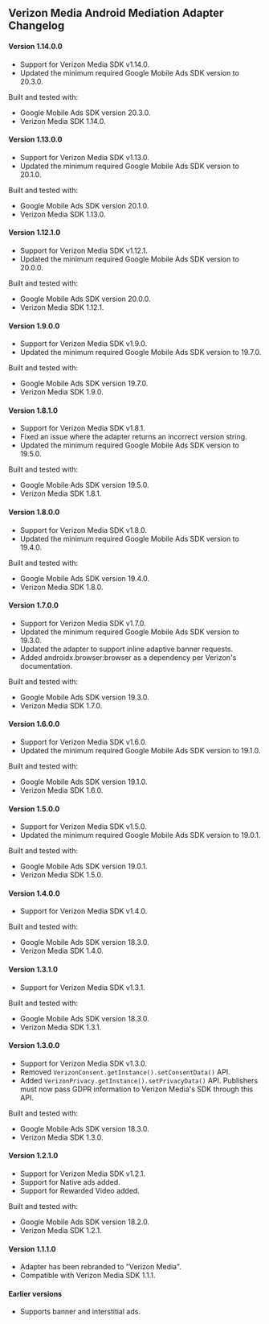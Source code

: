 ## Verizon Media Android Mediation Adapter Changelog

#### Version 1.14.0.0
- Support for Verizon Media SDK v1.14.0.
- Updated the minimum required Google Mobile Ads SDK version to 20.3.0.

Built and tested with:
- Google Mobile Ads SDK version 20.3.0.
- Verizon Media SDK 1.14.0.

#### Version 1.13.0.0
- Support for Verizon Media SDK v1.13.0.
- Updated the minimum required Google Mobile Ads SDK version to 20.1.0.

Built and tested with:
- Google Mobile Ads SDK version 20.1.0.
- Verizon Media SDK 1.13.0.

#### Version 1.12.1.0
- Support for Verizon Media SDK v1.12.1.
- Updated the minimum required Google Mobile Ads SDK version to 20.0.0.

Built and tested with:
- Google Mobile Ads SDK version 20.0.0.
- Verizon Media SDK 1.12.1.

#### Version 1.9.0.0
- Support for Verizon Media SDK v1.9.0.
- Updated the minimum required Google Mobile Ads SDK version to 19.7.0.

Built and tested with:
- Google Mobile Ads SDK version 19.7.0.
- Verizon Media SDK 1.9.0.

#### Version 1.8.1.0
- Support for Verizon Media SDK v1.8.1.
- Fixed an issue where the adapter returns an incorrect version string.
- Updated the minimum required Google Mobile Ads SDK version to 19.5.0.

Built and tested with:
- Google Mobile Ads SDK version 19.5.0.
- Verizon Media SDK 1.8.1.

#### Version 1.8.0.0
- Support for Verizon Media SDK v1.8.0.
- Updated the minimum required Google Mobile Ads SDK version to 19.4.0.

Built and tested with:
- Google Mobile Ads SDK version 19.4.0.
- Verizon Media SDK 1.8.0.

#### Version 1.7.0.0
- Support for Verizon Media SDK v1.7.0.
- Updated the minimum required Google Mobile Ads SDK version to 19.3.0.
- Updated the adapter to support inline adaptive banner requests.
- Added androidx.browser:browser as a dependency per Verizon's documentation.

Built and tested with:
- Google Mobile Ads SDK version 19.3.0.
- Verizon Media SDK 1.7.0.

#### Version 1.6.0.0
- Support for Verizon Media SDK v1.6.0.
- Updated the minimum required Google Mobile Ads SDK version to 19.1.0.

Built and tested with:
- Google Mobile Ads SDK version 19.1.0.
- Verizon Media SDK 1.6.0.

#### Version 1.5.0.0
- Support for Verizon Media SDK v1.5.0.
- Updated the minimum required Google Mobile Ads SDK version to 19.0.1.

Built and tested with:
- Google Mobile Ads SDK version 19.0.1.
- Verizon Media SDK 1.5.0.

#### Version 1.4.0.0
- Support for Verizon Media SDK v1.4.0.

Built and tested with:
- Google Mobile Ads SDK version 18.3.0.
- Verizon Media SDK 1.4.0.

#### Version 1.3.1.0
- Support for Verizon Media SDK v1.3.1.

Built and tested with:
- Google Mobile Ads SDK version 18.3.0.
- Verizon Media SDK 1.3.1.

#### Version 1.3.0.0
- Support for Verizon Media SDK v1.3.0.
- Removed `VerizonConsent.getInstance().setConsentData()` API.
- Added `VerizonPrivacy.getInstance().setPrivacyData()` API. Publishers must now pass GDPR information to Verizon Media's SDK through this API.

Built and tested with:
- Google Mobile Ads SDK version 18.3.0.
- Verizon Media SDK 1.3.0.

#### Version 1.2.1.0
- Support for Verizon Media SDK v1.2.1.
- Support for Native ads added.
- Support for Rewarded Video added.

Built and tested with:
- Google Mobile Ads SDK version 18.2.0.
- Verizon Media SDK 1.2.1.

#### Version 1.1.1.0
- Adapter has been rebranded to "Verizon Media".
- Compatible with Verizon Media SDK 1.1.1.

#### Earlier versions
- Supports banner and interstitial ads.
